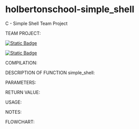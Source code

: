 # holbertonschool-simple_shell
C - Simple Shell Team Project

TEAM PROJECT:

[![Static Badge](https://img.shields.io/badge/build-Oana-brightgreen?logo=github&label=Github&labelColor=e80c0c&color=191919
)](https://github.com/OanaFun)

[![Static Badge](https://img.shields.io/badge/build-Kévin-brightgreen?logo=github&label=Github&labelColor=0000FF&color=191919
)](https://github.com/Storm2601)


COMPILATION:


DESCRIPTION OF FUNCTION simple_shell:





PARAMETERS:


RETURN VALUE:


USAGE:


NOTES:


FLOWCHART:

